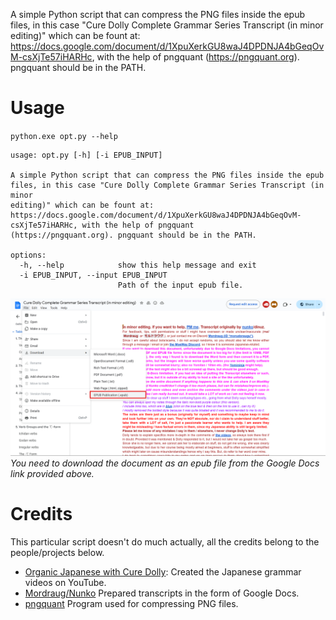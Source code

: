 A simple Python script that can compress the PNG files inside the epub files,
in this case "Cure Dolly Complete Grammar Series Transcript (in minor editing)"
which can be fount at: https://docs.google.com/document/d/1XpuXerkGU8waJ4DPDNJA4bGeqOvM-csXjTe57iHARHc,
with the help of pngquant (https://pngquant.org). pngquant should be in the PATH.

# Usage

`
python.exe opt.py --help
`

```
usage: opt.py [-h] [-i EPUB_INPUT]

A simple Python script that can compress the PNG files inside the epub files, in this case "Cure Dolly Complete Grammar Series Transcript (in minor
editing)" which can be fount at: https://docs.google.com/document/d/1XpuXerkGU8waJ4DPDNJA4bGeqOvM-csXjTe57iHARHc, with the help of pngquant
(https://pngquant.org). pngquant should be in the PATH.

options:
  -h, --help            show this help message and exit
  -i EPUB_INPUT, --input EPUB_INPUT
                        Path of the input epub file.
```

![](res/how-to-download.png)
*You need to download the document as an epub file from the Google Docs link provided above.*

# Credits
This particular script doesn't do much actually, all the credits belong to the people/projects below.

- [Organic Japanese with Cure Dolly](https://www.youtube.com/@organicjapanesewithcuredol49): Created the Japanese grammar videos on YouTube.
- [Mordraug/Nunko](https://docs.google.com/document/d/1XpuXerkGU8waJ4DPDNJA4bGeqOvM-csXjTe57iHARHc) Prepared transcripts in the form of Google Docs.
- [pngquant](https://pngquant.org) Program used for compressing PNG files.
